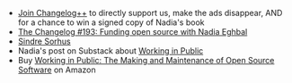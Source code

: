 - [Join Changelog++](https://changelog.com/++) to directly support us, make the ads disappear, AND for a chance to win a signed copy of Nadia's book
- [The Changelog #193: Funding open source with Nadia Eghbal](https://changelog.com/podcast/193)
- [Sindre Sorhus](https://github.com/sindresorhus)
- Nadia's post on Substack about [Working in Public](https://nayafia.substack.com/p/22-working-in-public)
- Buy [Working in Public: The Making and Maintenance of Open Source Software](https://www.amazon.com/dp/0578675862/) on Amazon